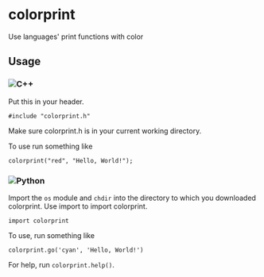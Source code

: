 # colorprint
Use languages' print functions with color

## Usage
### ![C++]()
Put this in your header.
```console
#include "colorprint.h"
```
Make sure colorprint.h is in your current working directory.

To use run something like
```console
colorprint("red", "Hello, World!");
```
### ![Python]()
Import the `os` module and `chdir` into the directory to which you downloaded colorprint.
Use import to import colorprint.
```console
import colorprint
```
To use, run something like
```console
colorprint.go('cyan', 'Hello, World!')
```

For help, run `colorprint.help()`.
